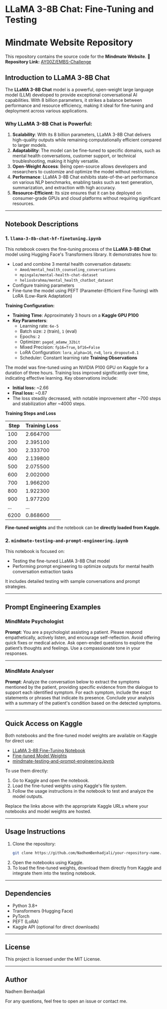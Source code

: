 # LLaMA 3-8B Chat: Fine-Tuning and Testing
# Mindmate Website Repository

This repository contains the source code for the **Mindmate Website**.
📂 **Repository Link:** [AY00Z/EMBS-Challenge](https://github.com/AY00Z/EMBS-Challenge)
## Introduction to LLaMA 3-8B Chat
The **LLaMA 3-8B Chat** model is a powerful, open-weight large language model (LLM) developed to provide exceptional conversational AI capabilities. With 8 billion parameters, it strikes a balance between performance and resource efficiency, making it ideal for fine-tuning and deployment across various applications.

### Why LLaMA 3-8B Chat is Powerful:
1. **Scalability**: With its 8 billion parameters, LLaMA 3-8B Chat delivers high-quality outputs while remaining computationally efficient compared to larger models.
2. **Adaptability**: The model can be fine-tuned to specific domains, such as mental health conversations, customer support, or technical troubleshooting, making it highly versatile.
3. **Open-Weight Access**: Being open-source allows developers and researchers to customize and optimize the model without restrictions.
4. **Performance**: LLaMA 3-8B Chat exhibits state-of-the-art performance on various NLP benchmarks, enabling tasks such as text generation, summarization, and extraction with high accuracy.
5. **Resource-Efficient**: Its size ensures that it can be deployed on consumer-grade GPUs and cloud platforms without requiring significant resources.

---

## Notebook Descriptions

### 1. `llama-3-8b-chat-hf-finetuning.ipynb`
This notebook covers the fine-tuning process of the **LLaMA 3-8B Chat** model using Hugging Face's Transformers library. It demonstrates how to:
- Load and combine 3 mental health conversation datasets:
  - `Amod/mental_health_counseling_conversations`
  - `mpingale/mental-health-chat-dataset`
  - `heliosbrahma/mental_health_chatbot_dataset`
- Configure training parameters
- Fine-tune the model using PEFT (Parameter-Efficient Fine-Tuning) with LoRA (Low-Rank Adaptation)

**Training Configuration:**
- **Training Time**: Approximately 3 hours on a **Kaggle GPU P100**
- **Key Parameters**:
   - Learning rate: `6e-5`
   - Batch size: `2` (train), `1` (eval)
   - Epochs: `2`
   - Optimizer: `paged_adamw_32bit`
   - Mixed Precision: `fp16=True`, `bf16=False`
   - LoRA Configuration: `lora_alpha=16`, `r=8`, `lora_dropout=0.1`
   - Scheduler: Constant learning rate
**Training Observations**

The model was fine-tuned using an NVIDIA P100 GPU on Kaggle for a duration of three hours. Training loss improved significantly over time, indicating effective learning. Key observations include:

- **Initial loss:** ~2.66  
- **Final loss:** ~0.87  
- The loss steadily decreased, with notable improvement after ~700 steps and stabilization after ~4000 steps.

**Training Steps and Loss**

| Step | Training Loss |
|------|---------------|
| 100  | 2.664700      |
| 200  | 2.395100      |
| 300  | 2.333700      |
| 400  | 2.139800      |
| 500  | 2.075500      |
| 600  | 2.002000      |
| 700  | 1.966200      |
| 800  | 1.922300      |
| 900  | 1.977200      |
| ...  | ...           |
| 6200 | 0.868600      |


**Fine-tuned weights** and the notebook can be **directly loaded from Kaggle**.

### 2. `mindmate-testing-and-prompt-engineering.ipynb`
This notebook is focused on:
- Testing the fine-tuned LLaMA 3-8B Chat model
- Performing prompt engineering to optimize outputs for mental health conversation extraction tasks

It includes detailed testing with sample conversations and prompt strategies.

---

## Prompt Engineering Examples

### MindMate Psychologist
**Prompt**: You are a psychologist assisting a patient. Please respond empathetically, actively listen, and encourage self-reflection. Avoid offering quick fixes or medical advice. Ask open-ended questions to explore the patient’s thoughts and feelings. Use a compassionate tone in your responses.

---

### MindMate Analyser
**Prompt**: Analyze the conversation below to extract the symptoms mentioned by the patient, providing specific evidence from the dialogue to support each identified symptom. For each symptom, include the exact statements or phrases that indicate its presence. Conclude your analysis with a summary of the patient's condition based on the detected symptoms.

---

## Quick Access on Kaggle
Both notebooks and the fine-tuned model weights are available on Kaggle for direct use:
- [LLaMA 3-8B Fine-Tuning Notebook](https://www.kaggle.com/code/nadhembenhadjali/llama-3-8b-chat-hf-finetuning)
- [Fine-tuned Model Weights](https://www.kaggle.com/models/nadhembenhadjali/mindmate)
- [mindmate-testing-and-prompt-engineering.ipynb](https://www.kaggle.com/code/nadhembenhadjali/mindmate-testing-and-prompt-engineering)

To use them directly:
1. Go to Kaggle and open the notebook.
2. Load the fine-tuned weights using Kaggle's file system.
3. Follow the usage instructions in the notebook to test and analyze the model outputs.

Replace the links above with the appropriate Kaggle URLs where your notebooks and model weights are hosted.

---

## Usage Instructions
1. Clone the repository:
   ```bash
   git clone https://github.com/NadhemBenhadjali/your-repository-name.git
   ```
2. Open the notebooks using Kaggle.
3. To load the fine-tuned weights, download them directly from Kaggle and integrate them into the testing notebook.

---

## Dependencies
- Python 3.8+
- Transformers (Hugging Face)
- PyTorch
- PEFT (LoRA)
- Kaggle API (optional for direct downloads)

---

## License
This project is licensed under the MIT License.

---

## Author
Nadhem Benhadjali

For any questions, feel free to open an issue or contact me.
